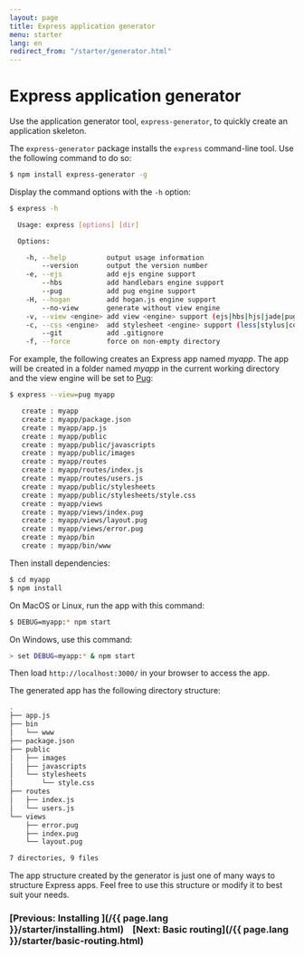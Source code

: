 ```yaml
---
layout: page
title: Express application generator
menu: starter
lang: en
redirect_from: "/starter/generator.html"
---
```


# Express application generator

Use the application generator tool, `express-generator`, to quickly create an application skeleton.

The `express-generator` package installs the `express` command-line tool. Use the following command to do so:

```sh
$ npm install express-generator -g
```

Display the command options with the `-h` option:

```sh
$ express -h

  Usage: express [options] [dir]

  Options:

    -h, --help          output usage information
        --version       output the version number
    -e, --ejs           add ejs engine support
        --hbs           add handlebars engine support
        --pug           add pug engine support
    -H, --hogan         add hogan.js engine support
        --no-view       generate without view engine
    -v, --view <engine> add view <engine> support (ejs|hbs|hjs|jade|pug|twig|vash) (defaults to jade)
    -c, --css <engine>  add stylesheet <engine> support (less|stylus|compass|sass) (defaults to plain css)
        --git           add .gitignore
    -f, --force         force on non-empty directory
```

For example, the following creates an Express app named _myapp_. The app will be created in a folder named _myapp_ in the current working directory and the view engine will be set to <a href="https://pugjs.org/" target="_blank" title="Pug documentation">Pug</a>:

```sh
$ express --view=pug myapp

   create : myapp
   create : myapp/package.json
   create : myapp/app.js
   create : myapp/public
   create : myapp/public/javascripts
   create : myapp/public/images
   create : myapp/routes
   create : myapp/routes/index.js
   create : myapp/routes/users.js
   create : myapp/public/stylesheets
   create : myapp/public/stylesheets/style.css
   create : myapp/views
   create : myapp/views/index.pug
   create : myapp/views/layout.pug
   create : myapp/views/error.pug
   create : myapp/bin
   create : myapp/bin/www
```

Then install dependencies:

```sh
$ cd myapp
$ npm install
```

On MacOS or Linux, run the app with this command:

```sh
$ DEBUG=myapp:* npm start
```

On Windows, use this command:

```sh
> set DEBUG=myapp:* & npm start
```

Then load `http://localhost:3000/` in your browser to access the app.

The generated app has the following directory structure:

```sh
.
├── app.js
├── bin
│   └── www
├── package.json
├── public
│   ├── images
│   ├── javascripts
│   └── stylesheets
│       └── style.css
├── routes
│   ├── index.js
│   └── users.js
└── views
    ├── error.pug
    ├── index.pug
    └── layout.pug

7 directories, 9 files
```

<div class="doc-box doc-info" markdown="1">
The app structure created by the generator is just one of many ways to structure Express apps. Feel free to use this structure or modify it to best suit your needs.
</div>

###  [Previous: Installing ](/{{ page.lang }}/starter/installing.html)&nbsp;&nbsp;&nbsp;&nbsp;[Next: Basic routing](/{{ page.lang }}/starter/basic-routing.html)
